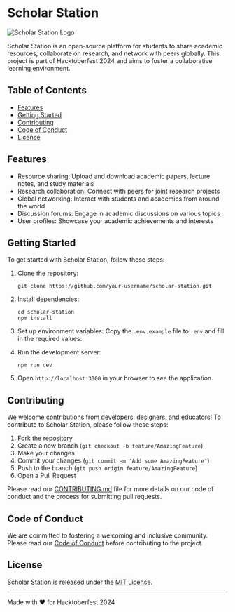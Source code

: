 # Scholar Station

![Scholar Station Logo](https://github.githubassets.com/images/modules/logos_page/GitHub-Mark.png)

Scholar Station is an open-source platform for students to share academic resources, collaborate on research, and network with peers globally. This project is part of Hacktoberfest 2024 and aims to foster a collaborative learning environment.

## Table of Contents

- [Features](#features)
- [Getting Started](#getting-started)
- [Contributing](#contributing)
- [Code of Conduct](#code-of-conduct)
- [License](#license)

## Features

- Resource sharing: Upload and download academic papers, lecture notes, and study materials
- Research collaboration: Connect with peers for joint research projects
- Global networking: Interact with students and academics from around the world
- Discussion forums: Engage in academic discussions on various topics
- User profiles: Showcase your academic achievements and interests

## Getting Started

To get started with Scholar Station, follow these steps:

1. Clone the repository:
   ```
   git clone https://github.com/your-username/scholar-station.git
   ```

2. Install dependencies:
   ```
   cd scholar-station
   npm install
   ```

3. Set up environment variables:
   Copy the `.env.example` file to `.env` and fill in the required values.

4. Run the development server:
   ```
   npm run dev
   ```

5. Open `http://localhost:3000` in your browser to see the application.

## Contributing

We welcome contributions from developers, designers, and educators! To contribute to Scholar Station, please follow these steps:

1. Fork the repository
2. Create a new branch (`git checkout -b feature/AmazingFeature`)
3. Make your changes
4. Commit your changes (`git commit -m 'Add some AmazingFeature'`)
5. Push to the branch (`git push origin feature/AmazingFeature`)
6. Open a Pull Request

Please read our [CONTRIBUTING.md](CONTRIBUTING.md) file for more details on our code of conduct and the process for submitting pull requests.

## Code of Conduct

We are committed to fostering a welcoming and inclusive community. Please read our [Code of Conduct](CODE_OF_CONDUCT.md) before contributing to the project.

## License

Scholar Station is released under the [MIT License](LICENSE).

---

Made with ❤️ for Hacktoberfest 2024

